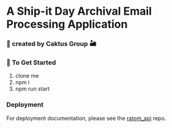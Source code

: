 # A Ship-it Day Archival Email Processing Application
### 🌵 created by Caktus Group 🏜

### 🚀 To Get Started
1. clone me
2. npm i
3. npm run start

### Deployment
For deployment documentation, please see the [ratom_api](https://github.com/caktus/ratom_api/tree/deployment-readme#staging-environment) repo.
